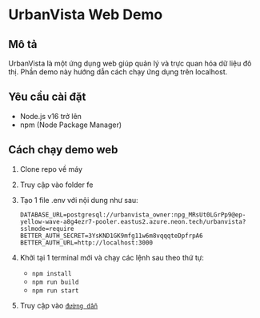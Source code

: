 # UrbanVista Web Demo
## Mô tả
UrbanVista là một ứng dụng web giúp quản lý và trực quan hóa dữ liệu đô thị. Phần demo này hướng dẫn cách chạy ứng dụng trên localhost.

## Yêu cầu cài đặt
* Node.js v16 trở lên
* npm (Node Package Manager)

## Cách chạy demo web
1. Clone repo về máy
2. Truy cập vào folder fe
3. Tạo 1 file .env với nội dung như sau:
   ```
   DATABASE_URL=postgresql://urbanvista_owner:npg_MRsUt0LGrPp9@ep-yellow-wave-a8g4ezr7-pooler.eastus2.azure.neon.tech/urbanvista?sslmode=require
   BETTER_AUTH_SECRET=3YsKND1GK9mfg11w6m8vqqqteDpfrpA6
   BETTER_AUTH_URL=http://localhost:3000
   ```
5. Khởi tại 1 terminal mới và chạy các lệnh sau theo thứ tự:
   - `npm install`
   - `npm run build`
   - `npm run start`
  
6. Truy cập vào [`đường dẫn`](http://localhost:3000/)
